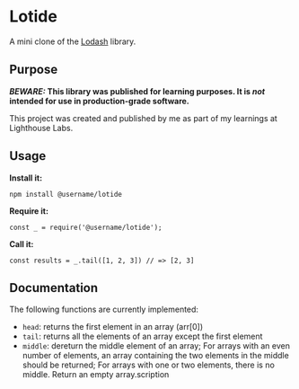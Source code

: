 # Lotide

A mini clone of the [Lodash](https://lodash.com) library.

## Purpose

**_BEWARE:_ This library was published for learning purposes. It is _not_ intended for use in production-grade software.**

This project was created and published by me as part of my learnings at Lighthouse Labs. 

## Usage

**Install it:**

`npm install @username/lotide`

**Require it:**

`const _ = require('@username/lotide');`

**Call it:**

`const results = _.tail([1, 2, 3]) // => [2, 3]`

## Documentation

The following functions are currently implemented:

* `head`: returns the first element in an array (arr[0])
* `tail`: returns all the elements of an array except the first element
* `middle`: dereturn the middle element of an array; For arrays with an even number of elements, an array containing the two elements in the middle should be returned; For arrays with one or two elements, there is no middle. Return an empty array.scription
